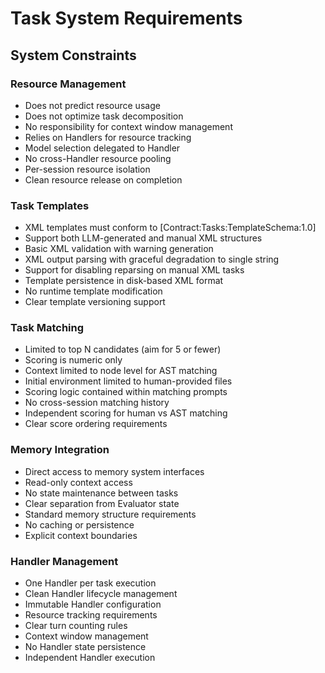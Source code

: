 # Task System Requirements

## System Constraints

### Resource Management
- Does not predict resource usage
- Does not optimize task decomposition
- No responsibility for context window management
- Relies on Handlers for resource tracking
- Model selection delegated to Handler
- No cross-Handler resource pooling
- Per-session resource isolation
- Clean resource release on completion

### Task Templates
- XML templates must conform to [Contract:Tasks:TemplateSchema:1.0]
- Support both LLM-generated and manual XML structures
- Basic XML validation with warning generation
- XML output parsing with graceful degradation to single string
- Support for disabling reparsing on manual XML tasks
- Template persistence in disk-based XML format
- No runtime template modification
- Clear template versioning support

### Task Matching
- Limited to top N candidates (aim for 5 or fewer)
- Scoring is numeric only
- Context limited to node level for AST matching
- Initial environment limited to human-provided files
- Scoring logic contained within matching prompts
- No cross-session matching history
- Independent scoring for human vs AST matching
- Clear score ordering requirements

### Memory Integration
- Direct access to memory system interfaces
- Read-only context access
- No state maintenance between tasks
- Clear separation from Evaluator state
- Standard memory structure requirements
- No caching or persistence
- Explicit context boundaries

### Handler Management
- One Handler per task execution
- Clean Handler lifecycle management
- Immutable Handler configuration
- Resource tracking requirements
- Clear turn counting rules
- Context window management
- No Handler state persistence
- Independent Handler execution